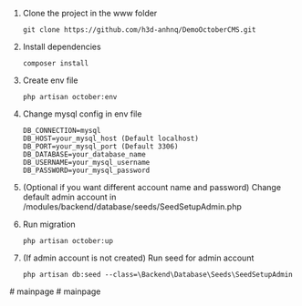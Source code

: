 1. Clone the project in the www folder
    ```
    git clone https://github.com/h3d-anhnq/DemoOctoberCMS.git
    ```

1. Install dependencies
	```
	composer install
	```
	
1. Create env file
	```
	php artisan october:env
	```
	
1. Change mysql config in env file
	```
	DB_CONNECTION=mysql
	DB_HOST=your_mysql_host (Default localhost)
	DB_PORT=your_mysql_port (Default 3306)
	DB_DATABASE=your_database_name
	DB_USERNAME=your_mysql_username
	DB_PASSWORD=your_mysql_password
	```

1. (Optional if you want different account name and password) Change default admin account in /modules/backend/database/seeds/SeedSetupAdmin.php 

1. Run migration
    ```
    php artisan october:up
    ```

1. (If admin account is not created) Run seed for admin account
   ```
   php artisan db:seed --class=\Backend\Database\Seeds\SeedSetupAdmin
   ```
#   m a i n p a g e  
 #   m a i n p a g e  
 